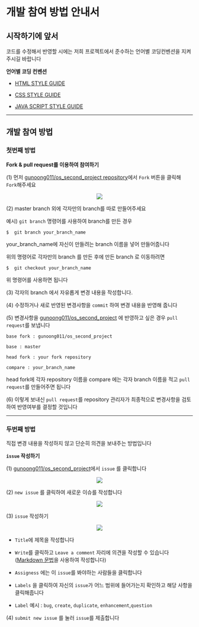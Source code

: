 # 개발 참여 방법 안내서

## 시작하기에 앞서

코드를 수정해서 반영할 시에는 저희 프로젝트에서 준수하는 언어별 코딩컨벤션을 지켜주시길 바랍니다

<strong> 언어별 코딩 컨벤션</strong>

* [HTML STYLE GUIDE](https://github.com/gunoong011/os_second_project/blob/master/modify/html_rule.md)

* [CSS STYLE GUIDE](https://github.com/gunoong011/os_second_project/blob/master/modify/Kimsun.md)

* [JAVA SCRIPT STYLE GUIDE](https://github.com/gunoong011/os_second_project/blob/master/modify/Hong.md)

----


## 개발 참여 방법 

### 첫번째 방법 

<strong> Fork & pull request를 이용하여 참여하기</strong>

<storng> (1) 먼저 [gunoong011/os_second_project repository](https://github.com/gunoong011/os_second_project)에서 `Fork` 버튼을 클릭해 `Fork`해주세요</storng>

<p align ="center">
<img src ="https://github.com/gunoong011/test_demo/blob/master/image_test/real_fork.png">
</p>

<storng> (2) master branch 외에 각자만의 branch를 따로 만들어주세요 </storng>

예시) `git branch` 명령어를 사용하여 branch를 만든 경우 

	$  git branch your_branch_name

your_branch_name에 자신이 만들려는 branch 이름을 넣어 만들어줍니다

위의 명령어로 각자만의 branch 를 만든 후에 만든 branch 로 이동하려면 

	$  git checkout your_branch_name 

위 명령어를 사용하면 됩니다

<storng> (3) 각자의 branch 에서 자유롭게 변경 내용을 작성합니다.</storng>

<storng> (4) 수정하거나 새로 반영된 변경사항을 `commit` 하여 변경 내용을 반영해 줍니다 </storng>

<storng> (5) 변경사항을 [gunoong011/os_second_project](https://github.com/gunoong011/os_second_project) 에 반영하고 싶은 경우 `pull request`를 보냅니다</storng>


```{.no-highlight}
base fork : gunoong011/os_second_project 

base : master 

head fork : your fork repository 

compare : your_branch_name
```

head fork에 각자 repository 이름을 compare 에는 각자 branch 이름을 적고 `pull request`를 만들어주면 됩니다

<storng> (6) 이렇게 보내신 `pull request`를 repository 관리자가 최종적으로 변경사항을 검토하여 반영여부를 결정할 것입니다</storng>

---

### 두번째 방법 

직접 변경 내용을 작성하지 않고 단순히 의견을 보내주는 방법입니다

<strong>`issue` 작성하기</strong>

<storng> (1) [gunoong011/os_second_project](https://github.com/gunoong011/os_second_project)에서 `issue` 를 클릭합니다</storng>

<p align ="center">
<img src ="https://github.com/gunoong011/test_demo/blob/master/image_test/create_issue2.png">
</p>

<storng> (2) `new issue` 를 클릭하여 새로운 이슈를 작성합니다</storng>

<p align ="center">
<img src ="https://github.com/gunoong011/test_demo/blob/master/image_test/new_issue3.png">
</p>

<storng> (3) `issue` 작성하기 </storng>

<p align ="center">
<img src ="https://github.com/gunoong011/test_demo/blob/master/image_test/issue_write.png">
</p>

* `Title`에 제목을 작성합니다 

* `Write`를 클릭하고 `Leave a comment` 자리에 의견을 작성할 수 있습니다 ([Markdown 문법](https://gist.github.com/ihoneymon/652be052a0727ad59601)을 사용하여 작성합니다)

* `Assigness` 에는 이 `issue`를 봐야하는 사람들을 클릭합니다 

* `Labels` 을 클릭하여 자신의 `issue`가 어느 범위에 들어가는지 확인하고 해당 사항을 클릭해줍니다

* `Label` 예시 : `bug`, `create`, `duplicate`, `enhancement`,`question` 

<storng> (4) `submit new issue` 를 눌러 `issue`를 제출합니다</storng>
